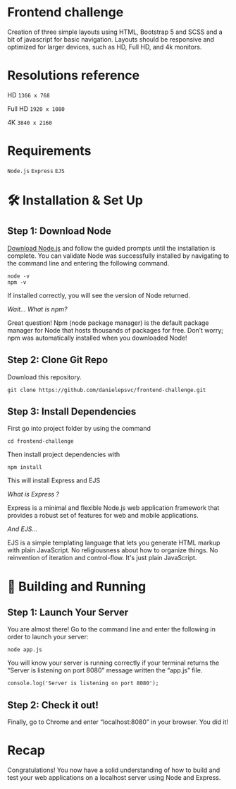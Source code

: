 # Frontend challenge
Creation of three simple layouts using HTML, Bootstrap 5 and SCSS and a bit of javascript for basic navigation. Layouts should be responsive and optimized for larger devices, such as HD, Full HD, and 4k monitors.

# Resolutions reference

HD `1366 x 768`

Full HD  `1920 x 1080`

4K `3840 x 2160`

# Requirements
`Node.js` `Express` `EJS`

# 🛠 Installation & Set Up

## Step 1: Download Node

[Download Node.js](https://nodejs.org/en/download) and follow the guided prompts until the installation is complete.
You can validate Node was successfully installed by navigating to the command line and entering the following command.
```
node -v 
npm -v
```
If installed correctly, you will see the version of Node returned.

*Wait… What is npm?*

Great question! Npm (node package manager) is the default package manager for Node that hosts thousands of packages for free. Don’t worry; npm was automatically installed when you downloaded Node!

## Step 2: Clone Git Repo

Download this repository.
```
git clone https://github.com/danielepsvc/frontend-challenge.git
```

## Step 3: Install Dependencies

First go into project folder by using the command

```
cd frontend-challenge
```

Then install project dependencies with 

```
npm install 
```

This will install Express and EJS 

*What is Express ?*

Express is a minimal and flexible Node.js web application framework that provides a robust set of features for web and mobile applications.


*And EJS...*

EJS is a simple templating language that lets you generate HTML markup with plain JavaScript. No religiousness about how to organize things. No reinvention of iteration and control-flow. It's just plain JavaScript.

# 🚀 Building and Running 

## Step 1: Launch Your Server

You are almost there! Go to the command line and enter the following in order to launch your server:

```
node app.js
```

You will know your server is running correctly if your terminal returns the “Server is listening on port 8080” message written the “app.js” file.

```
console.log('Server is listening on port 8080');
```

## Step 2: Check it out!

Finally, go to Chrome and enter “localhost:8080” in your browser.
You did it!

# Recap

Congratulations! You now have a solid understanding of how to build and test your web applications on a localhost server using Node and Express.
